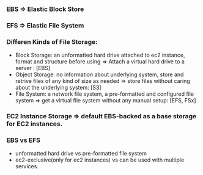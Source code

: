 
### EBS => Elastic Block Store
### EFS => Elastic File System

### Differen Kinds of File Storage:
  - Block Storage: an unformatted hard drive attached to ec2 instance, format and structure before using
    => Attach a virtual hard drive to a server : [EBS]
  - Object Storage: no information about underlying system, store and retrive files of any kind of size as needed
    => store files without caring about the underlying system: [S3]
  - File System: a network file system, a pre-formatted and configured file system 
    => get a virtual file system without any manual setup: [EFS, FSx]

### EC2 Instance Storage => default EBS-backed as a base storage for EC2 instances.

### EBS vs EFS
  - unformatted hard drive vs pre-formatted file system
  - ec2-exclusive(only for ec2 instances) vs can be used with multiple services.

